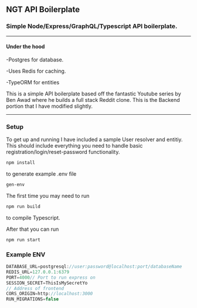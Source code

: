 ## NGT API Boilerplate

### Simple Node/Express/GraphQL/Typescript API boilerplate.
----

#### Under the hood

-Postgres for database.

-Uses Redis for caching.

-TypeORM for entities

This is a simple API boilerplate based off the fantastic Youtube series by Ben Awad where he builds a full stack Reddit clone.  This is the Backend portion that I have modified slightly.

---

### Setup

To get up and running I have included a sample User resolver and entitiy.  This should include everything you need to handle basic registration/login/reset-password functionality.

```bash
npm install
```

to generate example .env file
```bash
gen-env
```

The first time you may need to run 
```bash
npm run build
```
to compile Typescript.

After that you can run 
```
npm run start
```


### Example ENV
```Javascript
DATABASE_URL=postgresql://user:password@localhost:port/databaseName
REDIS_URL=127.0.0.1:6379
PORT=4000// Port to run express on
SESSION_SECRET=ThisIsMySecretYo
// Address of frontend
CORS_ORIGIN=http://localhost:3000
RUN_MIGRATIONS=false
```